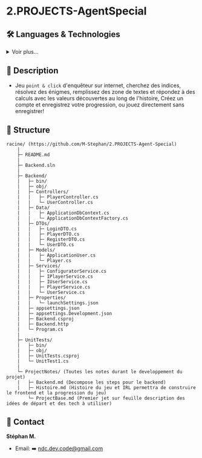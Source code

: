 # 2.PROJECTS-AgentSpecial

## 🛠️ Languages & Technologies
<details><summary>Voir plus...</summary>

- **Backend:**
  - ***Language:***
    - ![C#](https://img.shields.io/badge/C%23-239120?style=for-the-badge&logo=c-sharp&logoColor=white)
    - ![SQL](https://img.shields.io/badge/SQL-336791?style=for-the-badge&logo=postgresql&logoColor=white)
    - ![Markdown](https://img.shields.io/badge/Markdown-000000?style=for-the-badge&logo=markdown&logoColor=white)


  - ***Framework:***
    - ![.Net](https://img.shields.io/badge/.NET-5C2D91?style=for-the-badge&logo=.net&logoColor=white)
    - ![ASP.NET](https://img.shields.io/badge/ASP.NET-512BD4?style=for-the-badge&logo=asp.net&logoColor=white)
    - ![.NET Core](https://img.shields.io/badge/.NET_Core-512BD4?style=for-the-badge&logo=dotnet&logoColor=white)
    - ![EF Core](https://img.shields.io/badge/Entity_Framework_Core-512BD4?style=for-the-badge&logo=entity-framework&logoColor=white)
    - ![EF Core Identity](https://img.shields.io/badge/EFCore_Identity-512BD4?style=for-the-badge&logo=dotnet&logoColor=white)

  - ***Database:***
    - ![MySQL](https://img.shields.io/badge/MySQL-4479A1?style=for-the-badge&logo=mysql&logoColor=white)
    - ![phpMyAdmin](https://img.shields.io/badge/phpMyAdmin-4B6C9E?style=for-the-badge&logoColor=white)

  - ***Environnement***
    - ![Docker](https://img.shields.io/badge/Docker-2496ED?style=for-the-badge&logo=docker&logoColor=white)
    - ![Docker Desktop](https://img.shields.io/badge/Docker%20Desktop-2496ED?style=for-the-badge&logo=docker&logoColor=white)

- **Frontend:**
  - ***Language:***
    - ![HTML5](https://img.shields.io/badge/html5-%23E34F26.svg?style=for-the-badge&logo=html5&logoColor=white)
    - ![CSS3](https://img.shields.io/badge/css3-%231572B6.svg?style=for-the-badge&logo=css3&logoColor=white)
    - ![JavaScript](https://img.shields.io/badge/javascript-%23323330.svg?style=for-the-badge&logo=javascript&logoColor=%23F7DF1E)
    - ![Markdown](https://img.shields.io/badge/Markdown-000000?style=for-the-badge&logo=markdown&logoColor=white)

  - ***Framework:***
    - ![React](https://img.shields.io/badge/react-%2320232a.svg?style=for-the-badge&logo=react&logoColor=%2361DAFB)

</details>

## 🎯 Description
- Jeu `point & click` d'enquêteur sur internet, cherchez des indices, résolvez des énigmes, remplissez des zone de textes et répondez à des calculs avec les valeurs découvertes au long de l'histoire, Créez un compte et enregistrez votre progression, ou jouez directement sans enregistrer!


## 📂 Structure
```
racine/ (https://github.com/M-Stephan/2.PROJECTS-Agent-Special)
    |
    ├─ README.md
    |
    ├─ Backend.sln
    |
    ├─ Backend/
    |   ├─ bin/
    |   ├─ obj/
    |   ├─ Controllers/
    |   |   ├─ PlayerController.cs
    |   |   └─ UserController.cs
    |   ├─ Data/
    |   |   ├─ ApplicationDbContext.cs
    |   |   └─ ApplicationDbContextFactory.cs
    |   ├─ DTOs/
    |   |   ├─ LoginDTO.cs
    |   |   ├─ PlayerDTO.cs
    |   |   ├─ RegisterDTO.cs
    |   |   └─ UserDTO.cs
    |   ├─ Models/
    |   |   ├─ ApplicationUser.cs
    |   |   └─ Player.cs
    |   ├─ Services/
    |   |   ├─ ConfiguratorService.cs
    |   |   ├─ IPlayerService.cs
    |   |   ├─ IUserService.cs
    |   |   ├─ PlayerService.cs
    |   |   └─ UserService.cs
    |   ├─ Properties/
    |   |   └─ launchSettings.json
    |   ├─ appsettings.json
    |   ├─ appsettings.Development.json
    |   ├─ Backend.csproj
    |   ├─ Backend.http
    |   └─ Program.cs
    |
    ├─ UnitTests/
    |   ├─ bin/
    |   ├─ obj/
    |   ├─ UnitTests.csproj
    |   └─ UnitTest1.cs
    |
    └─ ProjectNotes/ (Toutes les notes durant le developpement du projet)
    |   ├─ Backend.md (Decompose les steps pour le backend)
    |   ├─ Histoire.md (Histoire du jeu et IRL permettra de construire le frontend et la progression du jeu)
        └─ ProjectBase.md (Premier jet sur feuille description des idées de départ et des tech à utiliser)
```

## 👤 Contact
**Stéphan M.**  
- Email: ➡️ ndc.dev.code@gmail.com
